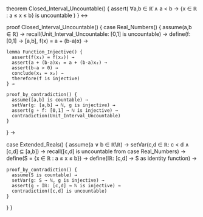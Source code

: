 theorem Closed_Interval_Uncountable() {
  assert(
    ∀a,b ∈ ℝ̄ ∧ a < b →
    {x ∈ ℝ : a ≤ x ≤ b} is uncountable
  )
} ↔

proof Closed_Interval_Uncountable() {
  case Real_Numbers() {
    assume(a,b ∈ ℝ) →
    recall(Unit_Interval_Uncountable: [0,1] is uncountable) →
    define(f: [0,1] → [a,b], f(x) = a + (b-a)x) →
    
    lemma Function_Injective() {
      assert(f(x₁) = f(x₂)) →
      assert(a + (b-a)x₁ = a + (b-a)x₂) →
      assert(b-a > 0) →
      conclude(x₁ = x₂) →
      therefore(f is injective)
    } →
    
    proof_by_contradiction() {
      assume([a,b] is countable) →
      setVar(g: [a,b] → ℕ, g is injective) →
      assert(g ∘ f: [0,1] → ℕ is injective) →
      contradiction(Unit_Interval_Uncountable)
    }
  } →

  case Extended_Reals() {
    assume(a ∨ b ∈ ℝ̄\ℝ) →
    setVar(c,d ∈ ℝ: c < d ∧ [c,d] ⊆ [a,b]) →
    recall([c,d] is uncountable from case Real_Numbers) →
    define(S = {x ∈ ℝ : a ≤ x ≤ b}) →
    define(Iℝ: [c,d] → S as identity function) →
    
    proof_by_contradiction() {
      assume(S is countable) →
      setVar(g: S → ℕ, g is injective) →
      assert(g ∘ Iℝ: [c,d] → ℕ is injective) →
      contradiction([c,d] is uncountable)
    }
  }
}